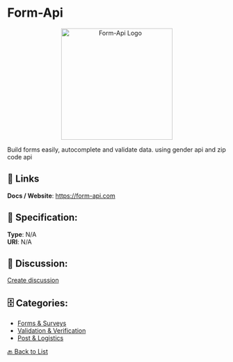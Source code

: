 # Form-Api
<p align="center">
    <img width="256" src="https://raw.githubusercontent.com/apis-list/apis-list/main/apis/form-api/logo_256x256.png" alt="Form-Api Logo"/>
</p>

Build forms easily, autocomplete and validate data. using gender api and zip code api

##  🔗 Links
**Docs / Website**: https://form-api.com

## 🧬 Specification:
**Type**: N/A  
**URI**: N/A

## 💬 Discussion:
[Create discussion](https://github.com/apis-list/apis-list/discussions/new)

## 🗄️ Categories:
- [Forms & Surveys](https://github.com/apis-list/apis-list#forms--surveys)
- [Validation & Verification](https://github.com/apis-list/apis-list#validation--verification)
- [Post & Logistics](https://github.com/apis-list/apis-list#post--logistics)




[🔙 Back to List](https://github.com/apis-list/apis-list)
